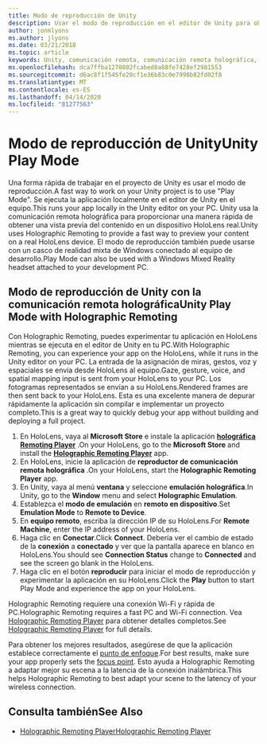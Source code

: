 ```yaml
---
title: Modo de reproducción de Unity
description: Usar el modo de reproducción en el editor de Unity para obtener una vista previa de los cambios en un dispositivo sin necesidad de implementar una aplicación.
author: jonmlyons
ms.author: jlyons
ms.date: 03/21/2018
ms.topic: article
keywords: Unity, comunicación remota, comunicación remota holográfica, reproductor remoto Holographic
ms.openlocfilehash: dca7ffba1270802fcabed8a88fe7428ef2981553
ms.sourcegitcommit: d6ac8f1f545fe20cf1e36b83c0e7998b82fd02f8
ms.translationtype: MT
ms.contentlocale: es-ES
ms.lasthandoff: 04/14/2020
ms.locfileid: "81277563"
---
```

# <a name="unity-play-mode"></a><span data-ttu-id="f6de2-104">Modo de reproducción de Unity</span><span class="sxs-lookup"><span data-stu-id="f6de2-104">Unity Play Mode</span></span>

<span data-ttu-id="f6de2-105">Una forma rápida de trabajar en el proyecto de Unity es usar el modo de reproducción.</span><span class="sxs-lookup"><span data-stu-id="f6de2-105">A fast way to work on your Unity project is to use "Play Mode".</span></span> <span data-ttu-id="f6de2-106">Se ejecuta la aplicación localmente en el editor de Unity en el equipo.</span><span class="sxs-lookup"><span data-stu-id="f6de2-106">This runs your app locally in the Unity editor on your PC.</span></span> <span data-ttu-id="f6de2-107">Unity usa la comunicación remota holográfica para proporcionar una manera rápida de obtener una vista previa del contenido en un dispositivo HoloLens real.</span><span class="sxs-lookup"><span data-stu-id="f6de2-107">Unity uses Holographic Remoting to provide a fast way to preview your content on a real HoloLens device.</span></span> <span data-ttu-id="f6de2-108">El modo de reproducción también puede usarse con un casco de realidad mixta de Windows conectado al equipo de desarrollo.</span><span class="sxs-lookup"><span data-stu-id="f6de2-108">Play Mode can also be used with a Windows Mixed Reality headset attached to your development PC.</span></span>

## <a name="unity-play-mode-with-holographic-remoting"></a><span data-ttu-id="f6de2-109">Modo de reproducción de Unity con la comunicación remota holográfica</span><span class="sxs-lookup"><span data-stu-id="f6de2-109">Unity Play Mode with Holographic Remoting</span></span>

<span data-ttu-id="f6de2-110">Con Holographic Remoting, puedes experimentar tu aplicación en HoloLens mientras se ejecuta en el editor de Unity en tu PC.</span><span class="sxs-lookup"><span data-stu-id="f6de2-110">With Holographic Remoting, you can experience your app on the HoloLens, while it runs in the Unity editor on your PC.</span></span> <span data-ttu-id="f6de2-111">La entrada de la asignación de miras, gestos, voz y espaciales se envía desde HoloLens al equipo.</span><span class="sxs-lookup"><span data-stu-id="f6de2-111">Gaze, gesture, voice, and spatial mapping input is sent from your HoloLens to your PC.</span></span> <span data-ttu-id="f6de2-112">Los fotogramas representados se envían a su HoloLens.</span><span class="sxs-lookup"><span data-stu-id="f6de2-112">Rendered frames are then sent back to your HoloLens.</span></span> <span data-ttu-id="f6de2-113">Esta es una excelente manera de depurar rápidamente la aplicación sin compilar e implementar un proyecto completo.</span><span class="sxs-lookup"><span data-stu-id="f6de2-113">This is a great way to quickly debug your app without building and deploying a full project.</span></span>
1. <span data-ttu-id="f6de2-114">En HoloLens, vaya al **Microsoft Store** e instale la aplicación **[holográfica Remoting Player](https://www.microsoft.com/store/p/holographic-remoting-player/9nblggh4sv40)** .</span><span class="sxs-lookup"><span data-stu-id="f6de2-114">On your HoloLens, go to the **Microsoft Store** and install the **[Holographic Remoting Player](https://www.microsoft.com/store/p/holographic-remoting-player/9nblggh4sv40)** app.</span></span>
2. <span data-ttu-id="f6de2-115">En HoloLens, inicie la aplicación de **reproductor de comunicación remota holográfica** .</span><span class="sxs-lookup"><span data-stu-id="f6de2-115">On your HoloLens, start the **Holographic Remoting Player** app.</span></span>
3. <span data-ttu-id="f6de2-116">En Unity, vaya al menú **ventana** y seleccione **emulación holográfica**.</span><span class="sxs-lookup"><span data-stu-id="f6de2-116">In Unity, go to the **Window** menu and select **Holographic Emulation**.</span></span>
4. <span data-ttu-id="f6de2-117">Establezca el **modo de emulación** en **remoto en dispositivo**.</span><span class="sxs-lookup"><span data-stu-id="f6de2-117">Set **Emulation Mode** to **Remote to Device**.</span></span>
5. <span data-ttu-id="f6de2-118">En **equipo remoto**, escriba la dirección IP de su HoloLens.</span><span class="sxs-lookup"><span data-stu-id="f6de2-118">For **Remote Machine**, enter the IP address of your HoloLens.</span></span>
6. <span data-ttu-id="f6de2-119">Haga clic en **Conectar**.</span><span class="sxs-lookup"><span data-stu-id="f6de2-119">Click **Connect**.</span></span> <span data-ttu-id="f6de2-120">Debería ver el cambio de estado de la **conexión** a **conectado** y ver que la pantalla aparece en blanco en HoloLens.</span><span class="sxs-lookup"><span data-stu-id="f6de2-120">You should see **Connection Status** change to **Connected** and see the screen go blank in the HoloLens.</span></span>
7. <span data-ttu-id="f6de2-121">Haga clic en el botón **reproducir** para iniciar el modo de reproducción y experimentar la aplicación en su HoloLens.</span><span class="sxs-lookup"><span data-stu-id="f6de2-121">Click the **Play** button to start Play Mode and experience the app on your HoloLens.</span></span>

<span data-ttu-id="f6de2-122">Holographic Remoting requiere una conexión Wi-Fi y rápida de PC.</span><span class="sxs-lookup"><span data-stu-id="f6de2-122">Holographic Remoting requires a fast PC and Wi-Fi connection.</span></span> <span data-ttu-id="f6de2-123">Vea [Holographic Remoting Player](holographic-remoting-player.md) para obtener detalles completos.</span><span class="sxs-lookup"><span data-stu-id="f6de2-123">See [Holographic Remoting Player](holographic-remoting-player.md) for full details.</span></span>

<span data-ttu-id="f6de2-124">Para obtener los mejores resultados, asegúrese de que la aplicación establece correctamente el [punto de enfoque](focus-point-in-unity.md).</span><span class="sxs-lookup"><span data-stu-id="f6de2-124">For best results, make sure your app properly sets the [focus point](focus-point-in-unity.md).</span></span> <span data-ttu-id="f6de2-125">Esto ayuda a Holographic Remoting a adaptar mejor su escena a la latencia de la conexión inalámbrica.</span><span class="sxs-lookup"><span data-stu-id="f6de2-125">This helps Holographic Remoting to best adapt your scene to the latency of your wireless connection.</span></span>

## <a name="see-also"></a><span data-ttu-id="f6de2-126">Consulta también</span><span class="sxs-lookup"><span data-stu-id="f6de2-126">See Also</span></span>
* [<span data-ttu-id="f6de2-127">Holographic Remoting Player</span><span class="sxs-lookup"><span data-stu-id="f6de2-127">Holographic Remoting Player</span></span>](holographic-remoting-player.md)
